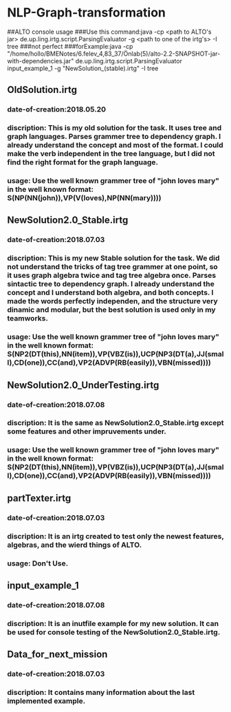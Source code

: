 # NLP-Graph-transformation

##ALTO console usage
###Use this command:java -cp <path to ALTO's jar> de.up.ling.irtg.script.ParsingEvaluator <path to inputfile> -g <path to one of the irtg's> -I tree
###not perfect
###forExample:java -cp "/home/hollo/BMENotes/6.felev_4,83_37/Önlab(5)/alto-2.2-SNAPSHOT-jar-with-dependencies.jar" de.up.ling.irtg.script.ParsingEvaluator input_example_1 -g "NewSolution_(stable).irtg" -I tree

## OldSolution.irtg
### date-of-creation:2018.05.20
### discription: This is my old solution for the task. It uses tree and graph languages. Parses grammer tree to dependency graph. I already understand the concept and most of the format. I could make the verb independent in the tree language, but I did not find the right format for the graph language.
### usage: Use the well known grammer tree of "john loves mary" in the well known format: S(NP(NN(john)),VP(V(loves),NP(NN(mary))))

## NewSolution2.0_Stable.irtg
### date-of-creation:2018.07.03
### discription: This is my new Stable solution for the task. We did not understand the tricks of tag tree grammer at one point, so it uses graph algebra twice and tag tree algebra once. Parses sintactic tree to dependency graph. I already understand the concept and I understand both algebra, and both concepts. I made the words perfectly independen, and the structure very dinamic and modular, but the best solution is used only in my teamworks.
### usage: Use the well known grammer tree of "john loves mary" in the well known format: S(NP2(DT(this),NN(item)),VP(VBZ(is)),UCP(NP3(DT(a),JJ(small),CD(one)),CC(and),VP2(ADVP(RB(easily)),VBN(missed))))

## NewSolution2.0_UnderTesting.irtg
### date-of-creation:2018.07.08
### discription: It is the same as NewSolution2.0_Stable.irtg except some features and other impruvements under.
### usage: Use the well known grammer tree of "john loves mary" in the well known format: S(NP2(DT(this),NN(item)),VP(VBZ(is)),UCP(NP3(DT(a),JJ(small),CD(one)),CC(and),VP2(ADVP(RB(easily)),VBN(missed))))

## partTexter.irtg
### date-of-creation:2018.07.03
### discription: It is an irtg created to test only the newest features, algebras, and the wierd things of ALTO.
### usage: Don't Use.

## input_example_1
### date-of-creation:2018.07.08
### discription: It is an inutfile example for my new solution. It can be used for console testing of the NewSolution2.0_Stable.irtg.

## Data_for_next_mission
### date-of-creation:2018.07.03
### discription: It contains many information about the last implemented example.

